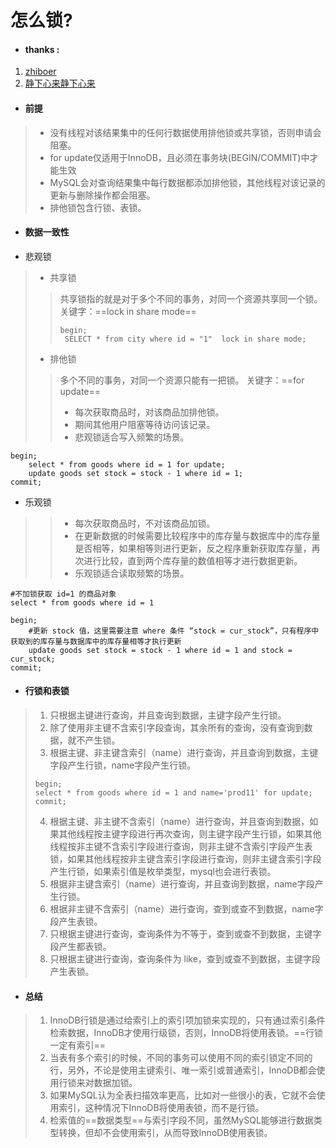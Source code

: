 # 怎么锁?

- #### thanks :
1. [zhiboer](https://blog.csdn.net/claram/article/details/54023216)
2. [静下心来静下心来](https://blog.csdn.net/puhaiyang/article/details/72284702)

- #### 前提

 > - 没有线程对该结果集中的任何行数据使用排他锁或共享锁，否则申请会阻塞。
 > - for update仅适用于InnoDB，且必须在事务块(BEGIN/COMMIT)中才能生效
 > - MySQL会对查询结果集中每行数据都添加排他锁，其他线程对该记录的更新与删除操作都会阻塞。
 > - 排他锁包含行锁、表锁。

- #### 数据一致性

- 悲观锁
> - 共享锁
>> 共享锁指的就是对于多个不同的事务，对同一个资源共享同一个锁。
>> 关键字：==lock in share mode==
>> ```
>> begin;
>>  SELECT * from city where id = "1"  lock in share mode;
>> 
>> ```
> - 排他锁
>> 多个不同的事务，对同一个资源只能有一把锁。
>> 关键字：==for update==
>> - 每次获取商品时，对该商品加排他锁。
>> - 期间其他用户阻塞等待访问该记录。
>> - 悲观锁适合写入频繁的场景。
```
begin;
    select * from goods where id = 1 for update;
    update goods set stock = stock - 1 where id = 1;
commit;
```
- 乐观锁
>> - 每次获取商品时，不对该商品加锁。
>> - 在更新数据的时候需要比较程序中的库存量与数据库中的库存量是否相等，如果相等则进行更新，反之程序重新获取库存量，再次进行比较，直到两个库存量的数值相等才进行数据更新。
>> - 乐观锁适合读取频繁的场景。

```
#不加锁获取 id=1 的商品对象
select * from goods where id = 1

begin;
    #更新 stock 值，这里需要注意 where 条件 “stock = cur_stock”，只有程序中获取到的库存量与数据库中的库存量相等才执行更新
    update goods set stock = stock - 1 where id = 1 and stock = cur_stock;
commit;
```
- #### 行锁和表锁
> 1. 只根据主键进行查询，并且查询到数据，主键字段产生行锁。
> 2. 除了使用非主键不含索引字段查询，其余所有的查询，没有查询到数据，就不产生锁。
> 3. 根据主键、非主键含索引（name）进行查询，并且查询到数据，主键字段产生行锁，name字段产生行锁。
> ```
> begin;
> select * from goods where id = 1 and name='prod11' for update;
> commit;
> ```
> 4. 根据主键、非主键不含索引（name）进行查询，并且查询到数据，如果其他线程按主键字段进行再次查询，则主键字段产生行锁，如果其他线程按非主键不含索引字段进行查询，则非主键不含索引字段产生表锁，如果其他线程按非主键含索引字段进行查询，则非主键含索引字段产生行锁，如果索引值是枚举类型，mysql也会进行表锁。
> 5. 根据非主键含索引（name）进行查询，并且查询到数据，name字段产生行锁。
> 6. 根据非主键不含索引（name）进行查询，查到或查不到数据，name字段产生表锁。
> 7. 只根据主键进行查询，查询条件为不等于，查到或查不到数据，主键字段产生都表锁。
> 8. 只根据主键进行查询，查询条件为 like，查到或查不到数据，主键字段产生表锁。

- #### 总结
> 1. InnoDB行锁是通过给索引上的索引项加锁来实现的，只有通过索引条件检索数据，InnoDB才使用行级锁，否则，InnoDB将使用表锁。==行锁一定有索引==
> 2. 当表有多个索引的时候，不同的事务可以使用不同的索引锁定不同的行，另外，不论是使用主键索引、唯一索引或普通索引，InnoDB都会使用行锁来对数据加锁。 
> 3. 如果MySQL认为全表扫描效率更高，比如对一些很小的表，它就不会使用索引，这种情况下InnoDB将使用表锁，而不是行锁。
> 4. 检索值的==数据类型==与索引字段不同，虽然MySQL能够进行数据类型转换，但却不会使用索引，从而导致InnoDB使用表锁。